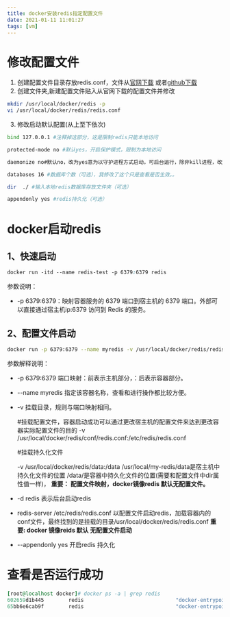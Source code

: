 ```yaml
---
title: docker安装redis指定配置文件
date: 2021-01-11 11:01:27
tags: [vm]
---
```



# 修改配置文件

1. 创建配置文件目录存放redis.conf，文件从[官网下载](http://download.redis.io/redis-stable/redis.conf) 或者[github下载](https://github.com/redis/redis/blob/unstable/redis.conf)
2. 创建文件夹,新建配置文件贴入从官网下载的配置文件并修改

```bash
mkdir /usr/local/docker/redis -p
vi /usr/local/docker/redis/redis.conf
```

3. 修改启动默认配置(从上至下依次)

```bash
bind 127.0.0.1 #注释掉这部分，这是限制redis只能本地访问

protected-mode no #默认yes，开启保护模式，限制为本地访问

daemonize no#默认no，改为yes意为以守护进程方式启动，可后台运行，除非kill进程，改为yes会使配置文件方式启动redis失败

databases 16 #数据库个数（可选），我修改了这个只是查看是否生效。。

dir  ./ #输入本地redis数据库存放文件夹（可选）

appendonly yes #redis持久化（可选）
```

# docker启动redis

## 1、快速启动

```css
docker run -itd --name redis-test -p 6379:6379 redis
```

参数说明：

-  -p 6379:6379：映射容器服务的 6379 端口到宿主机的 6379 端口。外部可以直接通过宿主机ip:6379 访问到 Redis 的服务。

## 2、配置文件启动

```bash
docker run -p 6379:6379 --name myredis -v /usr/local/docker/redis/redis.conf:/etc/redis/redis.conf -v /usr/local/docker/redis/data:/data -d redis redis-server /etc/redis/redis.conf --appendonly yes
```

参数解释说明：

- -p 6379:6379 端口映射：前表示主机部分，：后表示容器部分。

- --name myredis  指定该容器名称，查看和进行操作都比较方便。

- -v 挂载目录，规则与端口映射相同。
   
   #挂载配置文件，容器启动成功可以通过更改宿主机的配置文件来达到更改容器实际配置文件的目的
   -v /usr/local/docker/redis/conf/redis.conf:/etc/redis/redis.conf
   
   \#挂载持久化文件
   
   -v /usr/local/docker/redis/data:/data
   /usr/local/my-redis/data是宿主机中持久化文件的位置
   /data/是容器中持久化文件的位置(需要和配置文件中dir属性值一样)，
   **重要： 配置文件映射，docker镜像redis 默认无配置文件。**
   
- -d redis 表示后台启动redis

- redis-server /etc/redis/redis.conf  以配置文件启动redis，加载容器内的conf文件，最终找到的是挂载的目录/usr/local/docker/redis/redis.conf
   **重要:  docker 镜像reids 默认 无配置文件启动**
   
- --appendonly yes  开启redis 持久化

# 查看是否运行成功

```ruby
[root@localhost docker]# docker ps -a | grep redis
602659d1b445        redis                              "docker-entrypoint.s…"   54 minutes ago      Up 54 minutes                  0.0.0.0:6379->6379/tcp   modest_ramanujan
65bb6e6cab9f        redis                              "docker-entrypoint.s…"   About an hour ago   Exited (0) About an hour ago                            myredis
```

